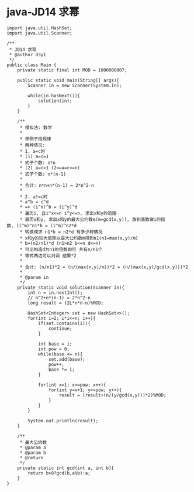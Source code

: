 # java-JD14 求幂


    import java.util.HashSet;
    import java.util.Scanner;
    
    /**
     * JD14 求幂
     * @author d3y1
     */
    public class Main {
        private static final int MOD = 1000000007;
    
        public static void main(String[] args){
            Scanner in = new Scanner(System.in);
    
            while(in.hasNext()){
                solution(in);
            }
        }
    
        /**
         * 模拟法: 数学
         *
         * 举例子找规律
         * 两种情况:
         * 1. a=c时
         * (1) a=c=1
         * 式子个数: n*n
         * (2) a=c>1 (2<=a=c<=n)
         * 式子个数: n*(n-1)
         *
         * 合计: n*n+n*(n-1) = 2*n^2-n
         *
         * 2. a!=c时
         * a^b = c^d
         * => (i^x)^b = (i^y)^d
         * 遍历i, 且i^x<=n i^y<=n, 求出x和y的范围
         * 遍历x和y, 求出x和y的最大公约数m(m=gcd(x,y)), 放到底数做i的指数, (i^m)^n1*b = (i^m)^n2*d
         * 转换成求 n1*b = n2*d 有多少种情况
         * x和y的较大值除以最大公约数m得到n1(n1=max(x,y)/m)
         * b=(n2/n1)*d (n1>n2 b<=n d<=n)
         * 可见构造d为n1的倍数即可 共有n/n1个
         * 等式两边可以对调 结果*2
         *
         * 合计: (n/n1)*2 = (n/(max(x,y)/m))*2 = (n/(max(x,y)/gcd(x,y)))*2
         *
         * @param in
         */
        private static void solution(Scanner in){
            int n = in.nextInt();
            // n^2+n*(n-1) = 2*n^2-n
            long result = (2L*n*n-n)%MOD;
    
            HashSet<Integer> set = new HashSet<>();
            for(int i=2; i*i<=n; i++){
                if(set.contains(i)){
                    continue;
                }
    
                int base = i;
                int pow = 0;
                while(base <= n){
                    set.add(base);
                    pow++;
                    base *= i;
                }
    
                for(int x=1; x<=pow; x++){
                    for(int y=x+1; y<=pow; y++){
                        result = (result+(n/(y/gcd(x,y)))*2)%MOD;
                    }
                }
            }
    
            System.out.println(result);
        }
    
        /**
         * 最大公约数
         * @param a
         * @param b
         * @return
         */
        private static int gcd(int a, int b){
            return b>0?gcd(b,a%b):a;
        }
    }

  

